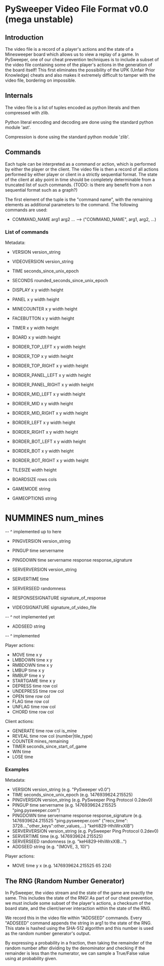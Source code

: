 PySweeper Video File Format v0.0 (mega unstable)
====

## Introduction

The video file is a record of a player's actions and the state of a Minesweeper board which allows us to view a replay of a game. In PySweeper, one of our cheat prevention techniques is to include a subset of the video file containing some of the player's actions in the generation of the board itself! This first eliminates the possibility of the UPK (Unfair Prior Knowledge) cheats and also makes it extremely difficult to tamper with the video file, bordering on impossible.

## Internals

The video file is a list of tuples encoded as python literals and then compressed with zlib.

Python literal encoding and decoding are done using the standard python module 'ast'.

Compression is done using the standard python module 'zlib'.

## Commands

Each tuple can be interpreted as a command or action, which is performed by either the player or the client. The video file is then a record of all actions performed by either player or client in a strictly sequential format. The state of the client at aby point in time should be completely determinable from a truncated list of such commands. (TODO: is there any benefit from a non sequential format such as a graph?)

The first element of the tuple is the "command name", with the remaining elements as additional parameters to the command. The following commands are used:

* COMMAND_NAME arg1 arg2 ... --> ("COMMAND_NAME", arg1, arg2, ...)

### List of commands

Metadata:

* VERSION      version_string
* VIDEOVERSION version_string
* TIME         seconds_since_unix_epoch
* SECONDS      rounded_seconds_since_unix_epoch

* DISPLAY            x y width height
* PANEL              x y width height
* MINECOUNTER        x y width height
* FACEBUTTON         x y width height
* TIMER              x y width height
* BOARD              x y width height

* BORDER_TOP_LEFT    x y width height
* BORDER_TOP         x y width height
* BORDER_TOP_RIGHT   x y width height
* BORDER_PANEL_LEFT  x y width height
* BORDER_PANEL_RIGHT x y width height
* BORDER_MID_LEFT    x y width height
* BORDER_MID         x y width height
* BORDER_MID_RIGHT   x y width height
* BORDER_LEFT        x y width height
* BORDER_RIGHT       x y width height
* BORDER_BOT_LEFT    x y width height
* BORDER_BOT         x y width height
* BORDER_BOT_RIGHT   x y width height

* TILESIZE     width height
* BOARDSIZE    rows cols

* GAMEMODE     string
* GAMEOPTIONS  string
# NUMMINES     num_mines

-- ^ implemented up to here

* PINGVERSION  version_string
* PINGUP       time servername
* PINGDOWN     time servername response response_signature

* SERVERVERSION     version_string
* SERVERTIME        time
* SERVERSEED        randomness
* RESPONSESIGNATURE signature_of_response
* VIDEOSIGNATURE    signature_of_video_file

-- ^ not implemented yet

* ADDSEED string

-- ^ implemented

Player actions:

* MOVE      time x y
* LMBDOWN   time x y
* RMBDOWN   time x y
* LMBUP     time x y
* RMBUP     time x y
* STARTGAME time x y
* DEPRESS   time row col
* UNDEPRESS time row col
* OPEN      time row col
* FLAG      time row col
* UNFLAG    time row col
* CHORD     time row col

Client actions:

* GENERATE time row col is_mine
* REVEAL   time row col (number|tile_type)
* COUNTER  mines_remaining
* TIMER    seconds_since_start_of_game
* WIN      time
* LOSE     time

### Examples

Metadata:

* VERSION version_string (e.g. "PySweeper v0.0")
* TIME seconds_since_unix_epoch (e.g. 1476939624.215525)
* PINGVERSION version_string (e.g. PySweeper Ping Protocol 0.2dev0)
* PINGUP time servername (e.g. 1476939624.215525 "ping.pysweeper.com")
* PINGDOWN time servername response response_signature (e.g. 1476939624.215525 "ping.pysweeper.com" {"recv_time": 3728...,"other_keys":other_values,...} "keHi829-HhiWrxXIB")
* SERVERVERSION version_string (e.g. PySweeper Ping Protocol 0.2dev0)
* SERVERTIME time (e.g. 1476939624.215525)
* SERVERSEED randomness (e.g. "keHi829-HhiWrxXIB...")
* ADDSEED string (e.g. "(MOVE, 3, 10)")

Player actions:

* MOVE time y x (e.g. 1476939624.215525 65 224)

## The RNG (Random Number Generator)

In PySweeper, the video stream and the state of the game are exactly the same. This includes the state of the RNG! As part of our cheat prevention, we must include some subset of the player's actions, a checksum of the board state, and the client/server interaction within the state of the RNG.

We record this in the video file within "ADDSEED" commands. Every "ADDSEED" command appends the string in arg1 to the state of the RNG. This state is hashed using the SHA-512 algorithm and this number is used as the random number generator's output.

By expressing a probability in a fraction, then taking the remainder of the random number after dividing by the denominator and checking if the remainder is less than the numerator, we can sample a True/False value using at probability given.

